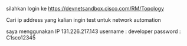 silahkan login ke https://devnetsandbox.cisco.com/RM/Topology

Cari ip address yang kalian ingin test untuk network automation

saya menggunakan IP 131.226.217.143
username : developer
password : C1sco12345